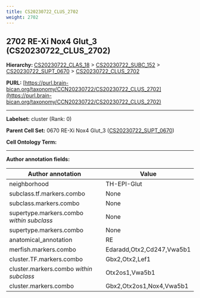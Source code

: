 ```yaml
---
title: CS20230722_CLUS_2702
weight: 2702
---
```

## 2702 RE-Xi Nox4 Glut_3 (CS20230722_CLUS_2702)
<b>Hierarchy: </b>
[CS20230722_CLAS_18](../CS20230722_CLAS_18) >
[CS20230722_SUBC_152](../CS20230722_SUBC_152) >
[CS20230722_SUPT_0670](../CS20230722_SUPT_0670) >
[CS20230722_CLUS_2702](../CS20230722_CLUS_2702)

**PURL:** [https://purl.brain-bican.org/taxonomy/CCN20230722/CS20230722_CLUS_2702](https://purl.brain-bican.org/taxonomy/CCN20230722/CS20230722_CLUS_2702)

---


**Labelset:** cluster (Rank: 0)

**Parent Cell Set:** 0670 RE-Xi Nox4 Glut_3 ([CS20230722_SUPT_0670](../CS20230722_SUPT_0670))



**Cell Ontology Term:** 

[MARKER GENES.]: #


---

[TRANSFERRED ANNOTATIONS.]: #


[AUTHOR ANNOTATION FIELDS.]: #


**Author annotation fields:**

| Author annotation | Value |
|-------------------|-------|
|neighborhood|TH-EPI-Glut|
|subclass.tf.markers.combo|None|
|subclass.markers.combo|None|
|supertype.markers.combo _within subclass_|None|
|supertype.markers.combo|None|
|anatomical_annotation|RE|
|merfish.markers.combo|Edaradd,Otx2,Cd247,Vwa5b1|
|cluster.TF.markers.combo|Gbx2,Otx2,Lef1|
|cluster.markers.combo _within subclass_|Otx2os1,Vwa5b1|
|cluster.markers.combo|Gbx2,Otx2os1,Nox4,Vwa5b1|
